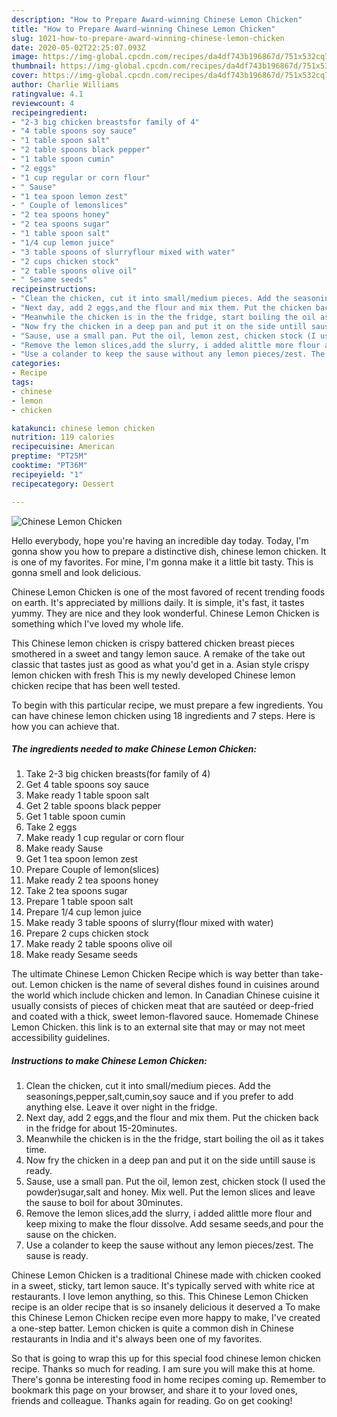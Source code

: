 ```yaml
---
description: "How to Prepare Award-winning Chinese Lemon Chicken"
title: "How to Prepare Award-winning Chinese Lemon Chicken"
slug: 1021-how-to-prepare-award-winning-chinese-lemon-chicken
date: 2020-05-02T22:25:07.093Z
image: https://img-global.cpcdn.com/recipes/da4df743b196867d/751x532cq70/chinese-lemon-chicken-recipe-main-photo.jpg
thumbnail: https://img-global.cpcdn.com/recipes/da4df743b196867d/751x532cq70/chinese-lemon-chicken-recipe-main-photo.jpg
cover: https://img-global.cpcdn.com/recipes/da4df743b196867d/751x532cq70/chinese-lemon-chicken-recipe-main-photo.jpg
author: Charlie Williams
ratingvalue: 4.1
reviewcount: 4
recipeingredient:
- "2-3 big chicken breastsfor family of 4"
- "4 table spoons soy sauce"
- "1 table spoon salt"
- "2 table spoons black pepper"
- "1 table spoon cumin"
- "2 eggs"
- "1 cup regular or corn flour"
- " Sause"
- "1 tea spoon lemon zest"
- " Couple of lemonslices"
- "2 tea spoons honey"
- "2 tea spoons sugar"
- "1 table spoon salt"
- "1/4 cup lemon juice"
- "3 table spoons of slurryflour mixed with water"
- "2 cups chicken stock"
- "2 table spoons olive oil"
- " Sesame seeds"
recipeinstructions:
- "Clean the chicken, cut it into small/medium pieces. Add the seasonings,pepper,salt,cumin,soy sauce and if you prefer to add anything else. Leave it over night in the fridge."
- "Next day, add 2 eggs,and the flour and mix them. Put the chicken back in the fridge for about 15-20minutes."
- "Meanwhile the chicken is in the the fridge, start boiling the oil as it takes time."
- "Now fry the chicken in a deep pan and put it on the side untill sause is ready."
- "Sause, use a small pan. Put the oil, lemon zest, chicken stock (I used the powder)sugar,salt and honey. Mix well. Put the lemon slices and leave the sause to boil for about 30minutes."
- "Remove the lemon slices,add the slurry, i added alittle more flour and keep mixing to make the flour dissolve. Add sesame seeds,and pour the sause on the chicken."
- "Use a colander to keep the sause without any lemon pieces/zest. The sause is ready."
categories:
- Recipe
tags:
- chinese
- lemon
- chicken

katakunci: chinese lemon chicken 
nutrition: 119 calories
recipecuisine: American
preptime: "PT25M"
cooktime: "PT36M"
recipeyield: "1"
recipecategory: Dessert

---
```



![Chinese Lemon Chicken](https://img-global.cpcdn.com/recipes/da4df743b196867d/751x532cq70/chinese-lemon-chicken-recipe-main-photo.jpg)

Hello everybody, hope you're having an incredible day today. Today, I'm gonna show you how to prepare a distinctive dish, chinese lemon chicken. It is one of my favorites. For mine, I'm gonna make it a little bit tasty. This is gonna smell and look delicious.

Chinese Lemon Chicken is one of the most favored of recent trending foods on earth. It's appreciated by millions daily. It is simple, it's fast, it tastes yummy. They are nice and they look wonderful. Chinese Lemon Chicken is something which I've loved my whole life.

This Chinese lemon chicken is crispy battered chicken breast pieces smothered in a sweet and tangy lemon sauce. A remake of the take out classic that tastes just as good as what you&#39;d get in a. Asian style crispy lemon chicken with fresh This is my newly developed Chinese lemon chicken recipe that has been well tested.


To begin with this particular recipe, we must prepare a few ingredients. You can have chinese lemon chicken using 18 ingredients and 7 steps. Here is how you can achieve that.

<!--inarticleads1-->

##### The ingredients needed to make Chinese Lemon Chicken:

1. Take 2-3 big chicken breasts(for family of 4)
1. Get 4 table spoons soy sauce
1. Make ready 1 table spoon salt
1. Get 2 table spoons black pepper
1. Get 1 table spoon cumin
1. Take 2 eggs
1. Make ready 1 cup regular or corn flour
1. Make ready  Sause
1. Get 1 tea spoon lemon zest
1. Prepare  Couple of lemon(slices)
1. Make ready 2 tea spoons honey
1. Take 2 tea spoons sugar
1. Prepare 1 table spoon salt
1. Prepare 1/4 cup lemon juice
1. Make ready 3 table spoons of slurry(flour mixed with water)
1. Prepare 2 cups chicken stock
1. Make ready 2 table spoons olive oil
1. Make ready  Sesame seeds


The ultimate Chinese Lemon Chicken Recipe which is way better than take-out. Lemon chicken is the name of several dishes found in cuisines around the world which include chicken and lemon. In Canadian Chinese cuisine it usually consists of pieces of chicken meat that are sautéed or deep-fried and coated with a thick, sweet lemon-flavored sauce. Homemade Chinese Lemon Chicken. this link is to an external site that may or may not meet accessibility guidelines. 

<!--inarticleads2-->

##### Instructions to make Chinese Lemon Chicken:

1. Clean the chicken, cut it into small/medium pieces. Add the seasonings,pepper,salt,cumin,soy sauce and if you prefer to add anything else. Leave it over night in the fridge.
1. Next day, add 2 eggs,and the flour and mix them. Put the chicken back in the fridge for about 15-20minutes.
1. Meanwhile the chicken is in the the fridge, start boiling the oil as it takes time.
1. Now fry the chicken in a deep pan and put it on the side untill sause is ready.
1. Sause, use a small pan. Put the oil, lemon zest, chicken stock (I used the powder)sugar,salt and honey. Mix well. Put the lemon slices and leave the sause to boil for about 30minutes.
1. Remove the lemon slices,add the slurry, i added alittle more flour and keep mixing to make the flour dissolve. Add sesame seeds,and pour the sause on the chicken.
1. Use a colander to keep the sause without any lemon pieces/zest. The sause is ready.


Chinese Lemon Chicken is a traditional Chinese made with chicken cooked in a sweet, sticky, tart lemon sauce. It&#39;s typically served with white rice at restaurants. I love lemon anything, so this. This Chinese Lemon Chicken recipe is an older recipe that is so insanely delicious it deserved a To make this Chinese Lemon Chicken recipe even more happy to make, I&#39;ve created a one-step batter. Lemon chicken is quite a common dish in Chinese restaurants in India and it&#39;s always been one of my favorites. 

So that is going to wrap this up for this special food chinese lemon chicken recipe. Thanks so much for reading. I am sure you will make this at home. There's gonna be interesting food in home recipes coming up. Remember to bookmark this page on your browser, and share it to your loved ones, friends and colleague. Thanks again for reading. Go on get cooking!
